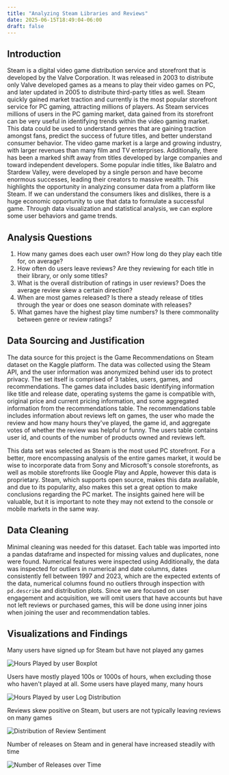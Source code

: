 ```yaml
---
title: "Analyzing Steam Libraries and Reviews"
date: 2025-06-15T18:49:04-06:00
draft: false
---
```


## Introduction
Steam is a digital video game distribution service and storefront that is developed by the Valve Corporation. It was released in 2003 to distribute only Valve developed games as a means to play their video games on PC, and later updated in 2005 to distribute third-party titles as well. Steam quickly gained market traction and currently is the most popular storefront service for PC gaming, attracting millions of players. As Steam services millions of users in the PC gaming market, data gained from its storefront can be very useful in identifying trends within the video gaming market. This data could be used to understand genres that are gaining traction amongst fans, predict the success of future titles, and better understand consumer behavior. The video game market is a large and growing industry, with larger revenues than many film and TV enterprises. Additionally, there has been a marked shift away from titles developed by large companies and toward independent developers. Some popular indie titles, like Balatro and Stardew Valley, were developed by a single person and have become enormous successes, leading their creators to massive wealth. This highlights the opportunity in analyzing consumer data from a platform like Steam. If we can understand the consumers likes and dislikes, there is a huge economic opportunity to use that data to formulate a successful game. Through data visualization and statistical analysis, we can explore some user behaviors and game trends.

## Analysis Questions 

1. How many games does each user own? How long do they play each title for, on average?
2. How often do users leave reviews? Are they reviewing for each title in their library, or only some titles? 
3. What is the overall distribution of ratings in user reviews? Does the average review skew a certain direction? 
4. When are most games released? Is there a steady release of titles through the year or does one season dominate with releases?
5. What games have the highest play time numbers? Is there commonality between genre or review ratings?

## Data Sourcing and Justification

The data source for this project is the Game Recommendations on Steam dataset on the Kaggle platform. The data was collected using the Steam API, and the user information was anonymized behind user ids to protect privacy. The set itself is comprised of 3 tables, users, games, and recommendations. The games data includes basic identifying information like title and release date, operating systems the game is compatible with, original price and current pricing information, and some aggregated information from the recommendations table. The recommendations table includes information about reviews left on games, the user who made the review and how many hours they've played, the game id, and aggregate votes of whether the review was helpful or funny. The users table contains user id, and counts of the number of products owned and reviews left. 

This data set was selected as Steam is the most used PC storefront. For a better, more encompassing analysis of the entire games market, it would be wise to incorporate data from Sony and Microsoft's console storefronts, as well as mobile storefronts like Google Play and Apple, however this data is proprietary. Steam, which supports open source, makes this data available, and due to its popularity, also makes this set a great option to make conclusions regarding the PC market. The insights gained here will be valuable, but it is important to note they may not extend to the console or mobile markets in the same way.

## Data Cleaning 

Minimal cleaning was needed for this dataset. Each table was imported into a pandas dataframe and inspected for missing values and duplicates, none were found. Numerical features were inspected using Additionally, the data was inspected for outliers in numerical and date columns, dates consistently fell between 1997 and 2023, which are the expected extents of the data, numerical columns found no outliers through inspection with `pd.describe` and distribution plots. Since we are focused on user engagement and acquisition, we will omit users that have accounts but have not left reviews or purchased games, this will be done using inner joins when joining the user and recommendation tables.

## Visualizations and Findings

Many users have signed up for Steam but have not played any games

![Hours Played by user Boxplot](/projects/steam_analysis/images/hours_played_box.png)


Users have mostly played 100s or 1000s of hours, when excluding those who haven't played at all. Some users have played many, many hours

![Hours Played by user Log Distribution](/projects/steam_analysis/images/hours_played_distribution.png)

Reviews skew positive on Steam, but users are not typically leaving reviews on many games

![Distribution of Review Sentiment](/projects/steam_analysis/images/review_dist.png)

Number of releases on Steam and in general have increased steadily with time

![Number of Releases over Time](/projects/steam_analysis/images/release_trend.png)